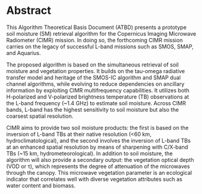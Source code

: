 # Abstract

This Algorithm Theoretical Basis Document (ATBD) presents a prototype soil moisture (SM) retrieval algorithm for the Copernicus Imaging Microwave Radiometer (CIMR) mission. In doing so, the forthcoming CIMR mission carries on the legacy of successful L-band missions such as SMOS, SMAP, and Aquarius.

The proposed algorithm is based on the simultaneous retrieval of soil moisture and vegetation properties. It builds on the tau-omega radiative transfer model and heritage of the SMOS-IC algorithm and SMAP dual channel algorithms, while evolving to reduce dependencies on ancillary information by exploiting CIMR multifrequency capabilities. It utilizes both H-polarized and V-polarized brightness temperature (TB) observations at the L-band frequency (~1.4 GHz) to estimate soil moisture. Across CIMR bands, L-band has the highest sensitivity to soil moisture but also the coarsest spatial resolution.  

CIMR aims to provide two soil moisture products: the first is based on the inversion of L-band TBs at their native resolution (<60 km, hydroclimatological), and the second involves the inversion of L-band TBs at an enhanced spatial resolution by means of sharpening with C/X-band TBs (~15 km, hydrometeorological). In addition to soil moisture, the algorithm will also provide a secondary output: the vegetation optical depth (VOD or τ), which represents the degree of attenuation of the microwaves through the canopy. This microwave vegetation parameter is an ecological indicator that correlates well with diverse vegetation attributes such as water content and biomass.
